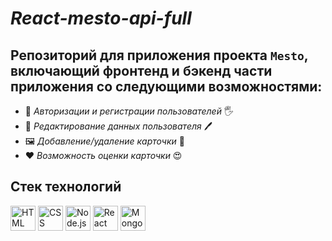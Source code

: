 # _React-mesto-api-full_

## Репозиторий для приложения проекта `Mesto`, включающий фронтенд и бэкенд части приложения со следующими возможностями: ##

 * 🔐 _Авторизации и регистрации пользователей_ 🖐
 * 📃 _Редактирование данных пользователя_ 🖊
 * 🖼 _Добавление/удаление карточки_ 📝 
 * ❤ _Возможность оценки карточки_ 😍

## Стек технологий ##
<img src="https://cdn.jsdelivr.net/gh/devicons/devicon/icons/html5/html5-original-wordmark.svg" alt = 'HTML' width = '40' height = '40'/>
<img src="https://cdn.jsdelivr.net/gh/devicons/devicon/icons/css3/css3-original-wordmark.svg" alt = 'CSS' width = '40' height = '40'/>
<img src="https://cdn.jsdelivr.net/gh/devicons/devicon/icons/nodejs/nodejs-original-wordmark.svg" alt = 'Node.js' width = '40' height = '40'/>
<img src="https://cdn.jsdelivr.net/gh/devicons/devicon/icons/react/react-original-wordmark.svg" alt = 'React' width = '40' height = '40'/>
<img src="https://cdn.jsdelivr.net/gh/devicons/devicon/icons/mongodb/mongodb-original-wordmark.svg" alt = 'MongoDB' width = '40' height = '40'/>
          

